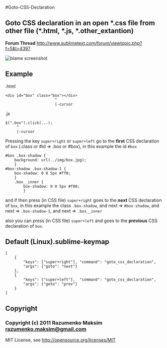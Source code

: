 #Goto-CSS-Declaration

## Goto CSS declaration in an open \*.css file from other file (\*.html, \*.js, \*.other_extantion)

**Forum Thread**
http://www.sublimetext.com/forum/viewtopic.php?f=5&t=4397

![blame screenshot](https://github.com/rmaksim/Sublime-Text-2-Goto-CSS-Declaration/raw/master/goto_css_declaration.gif)


Example
-------
.html

    <div id="box" class="box"></div>
                          ^
                          |-cursor

.js

    $(".box").click(...);
         ^
         |-cursor


Pressing the key `super+right` or `super+left` go to the **first** CSS declaration of `box` (.class or #id => .box or #box), in this example the id `#box`

    #box .box-shadow {
        background: url(../img/box.jpg);
        }
    #box-shadow .box-shadow-1 {
        box-shadow: 0 0 5px #ff0;
        }
        .box__inner {
            box-shadow: 0 0 5px #f00;
            }

and if then press (in CSS file) `super+right` goes to the **next** CSS declaration of `box`, in this example the class `.box-shadow`, and next => `#box-shadow`, and next => `.box-shadow-1`, and next => `.box__inner`

also you can press (in CSS file) `super+left` and goes to the **previous** CSS declaration of `box`.


Default (Linux).sublime-keymap
------------------------------
    [
        {
            "keys": ["super+right"], "command": "goto_css_declaration",
            "args": {"goto": "next"}
        },
        {
            "keys": ["super+left"],  "command": "goto_css_declaration",
            "args": {"goto": "prev"}
        }
    ]


Copyright
---------
### Copyright (c) 2011 Razumenko Maksim <razumenko.maksim@gmail.com>

MIT License, see http://opensource.org/licenses/MIT